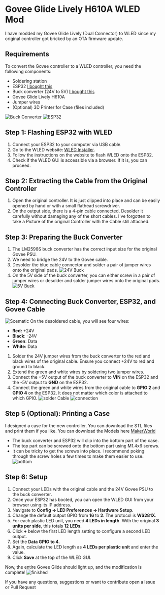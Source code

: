 # Govee Glide Lively H610A WLED Mod

I have modded my Govee Glide Lively (Dual Connector) to WLED since my original controller got bricked by an OTA firmware update.

## Requirements
To convert the Govee controller to a WLED controller, you need the following components:
- Soldering station
- ESP32 [I bought this](https://de.aliexpress.com/item/1005006458998450.html)
- Buck converter (24V to 5V) [I bought this](https://de.aliexpress.com/item/1005006648976219.html)
- Govee Glide Lively H610A
- Jumper wires
- (Optional) 3D Printer for Case (files included)

  
![Buck Converter](/images/LM2596S.png)
![ESP32](/images/ESP32.png)

## Step 1: Flashing ESP32 with WLED
1. Connect your ESP32 to your computer via USB cable.
2. Go to the WLED website: [WLED Installer](https://install.wled.me/).
3. Follow the instructions on the website to flash WLED onto the ESP32.
4. Check if the WLED GUI is accessible via a browser. If it is, you can proceed.

## Step 2: Extracting the Cable from the Original Controller
1. Open the original controller. It is just clipped into place and can be easily opened by hand or with a small flathead screwdriver.
2. On the output side, there is a 4-pin cable connected. Desolder it carefully without damaging any of the short cables.
   I've forgotten to take a Picture of the original Controller with the Cable still attached.

## Step 3: Preparing the Buck Converter
1. The LM2596S buck converter has the correct input size for the original Govee PSU.
2. We need to bridge the 24V to the Govee cable.
3. Desolder the blue cable connector and solder a pair of jumper wires onto the original pads.
![24V Buck](/images/solder_24V.jpg)
5. On the 5V side of the buck converter, you can either screw in a pair of jumper wires or desolder and solder jumper wires onto the original pads.
![5V Buck](/images/solder_5V.jpg)

## Step 4: Connecting Buck Converter, ESP32, and Govee Cable
![Scematic](/images/scematic.jpg)
On the desoldered cable, you will see four wires:
- **Red:** +24V
- **Black:** -24V
- **Green:** Data
- **White:** Data

1. Solder the 24V jumper wires from the buck converter to the red and black wires of the original cable. Ensure you connect +24V to red and ground to black.
2. Extend the green and white wires by soldering two jumper wires.
3. Connect the +5V output of the buck converter to **VIN** on the ESP32 and the -5V output to **GND** on the ESP32.
4. Connect the green and white wires from the original cable to **GPIO 2** and **GPIO 4** on the ESP32. It does not matter which color is attached to which GPIO.
![solder Cable](/images/solder_connector.jpg)
![connection](/images/connection.jpg)

## Step 5 (Optional): Printing a Case
I designed a case for the new controller. You can download the STL files and print them if you like.
You can download the Models here [MakerWorld](https://makerworld.com/de/models/1097917)
- The buck converter and ESP32 will clip into the bottom part of the case.
- The top part can be screwed onto the bottom part using M1.4x6 screws.
- It can be tricky to get the screws into place. I recommend poking through the screw holes a few times to make them easier to use.
![bottom](/images/insert.jpg)

## Step 6: Setup
1. Connect your LEDs with the original cable and the 24V Govee PSU to the buck converter.
2. Once your ESP32 has booted, you can open the WLED GUI from your browser using its IP address.
3. Navigate to **Config -> LED Preferences -> Hardware Setup**.
4. Change the default output GPIO from **16** to **2**. The protocol is **WS281X**.
5. For each plastic LED unit, you need **4 LEDs in length**. With the original **3 units per side**, this totals **12 LEDs**.
6. Click **+** below the first LED length setting to configure a second LED output.
7. Set the **Data GPIO to 4**.
8. Again, calculate the LED length as **4 LEDs per plastic unit** and enter the value.
9. Click **Save** at the top of the WLED GUI.

Now, the entire Govee Glide should light up, and the modification is complete!
![finished](/images/finished.jpg)

If you have any questions, suggestions or want to contribute open a Issue or Pull Request

